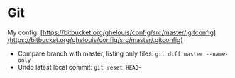 # Git

My config: [https://bitbucket.org/ghelouis/config/src/master/.gitconfig](https://bitbucket.org/ghelouis/config/src/master/.gitconfig)

- Compare branch with master, listing only files: `git diff master --name-only`
- Undo latest local commit: `git reset HEAD~`
